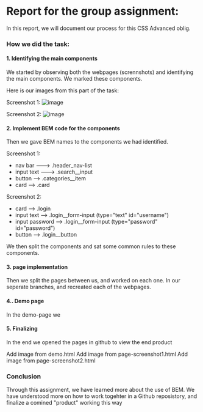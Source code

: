 # Report for the group assignment: 

In this report, we will document our process for this CSS Advanced oblig.


### How we did the task:

#### 1. Identifying the main components
We started by observing both the webpages (scrennshots) and identifying the main components. We marked these components.

Here is our images from this part of the task:

Screenshot 1:
![image](https://github.com/AdvancedCSS2024/intro-git-github-ViktoriaLangaas/assets/156425660/bc9a76e3-ae12-42a1-8003-3d3cc1b7dffa)

Screenshot 2:
![image](https://github.com/AdvancedCSS2024/intro-git-github-ViktoriaLangaas/assets/156425660/340a0ff5-c943-43d4-9891-3d0a96969f1f)

#### 2. Implement BEM code for the components
Then we gave BEM names to the components we had identified.

Screenshot 1:
- nav bar ---> .header_nav-list
- input text ---> .search__input
- button --> .categories__item
- card --> .card

Screenshot 2:
- card --> .login
- input text --> .login__form-input (type="text" id="username")
- input password --> .login__form-input (type="password" id="password")
- button --> .login__button

We then split the components and sat some common rules to these components.

#### 3. page implementation
Then we split the pages between us, and worked on each one. In our seperate branches, and recreated each of the webpages. 


#### 4.. Demo page
In the demo-page we

#### 5. Finalizing
In the end we opened the pages in github to view the end product

Add image from demo.html
Add image from page-screenshot1.html
Add image from page-screenshot2.html
   

### Conclusion

Through this assignment, we have learned more about the use of BEM. 
We have understood more on how to work togehter in a Github reposistory, and finalize a comined "product" working this way
